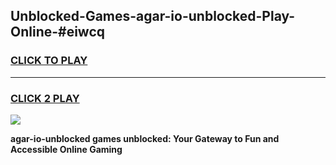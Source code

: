 
## Unblocked-Games-agar-io-unblocked-Play-Online-#eiwcq
<h3>
<a href="https://premium.freeplayer.one?title=agar-io-unblocked&ref=27F">CLICK TO PLAY</a></h3>
<hr>

<h3>
<a href="https://premium.freeplayer.one?title=agar-io-unblocked&ref=27F">CLICK 2 PLAY</a>
  
</h3>

<a href="https://premium.freeplayer.one?title=agar-io-unblocked&ref=27F"><img src="https://clearcache.store/games.png"></a>


**agar-io-unblocked games unblocked: Your Gateway to Fun and Accessible Online Gaming**

